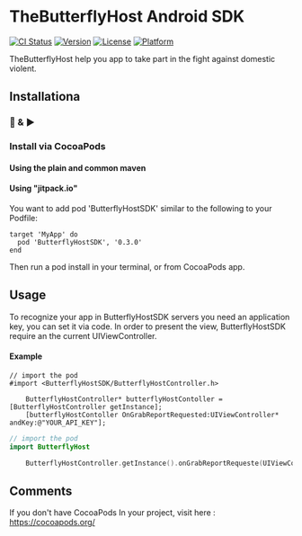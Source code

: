 # TheButterflyHost Android SDK
[![CI Status](https://img.shields.io/travis/avielBS/Butterfly.svg?style=flat)](https://travis-ci.org/avielBS/Butterfly)
[![Version](https://img.shields.io/cocoapods/v/Butterfly.svg?style=flat)](https://cocoapods.org/pods/Butterfly)
[![License](https://img.shields.io/cocoapods/l/Butterfly.svg?style=flat)](https://cocoapods.org/pods/Butterfly)
[![Platform](https://img.shields.io/cocoapods/p/Butterfly.svg?style=flat)](https://cocoapods.org/pods/Butterfly)


TheButterflyHost help you app to take part in the fight against domestic violent.


## Installationa
### 🔌 & ▶️

### Install via CocoaPods


#### Using the plain and common maven

#### Using "jitpack.io"

You want to add pod 'ButterflyHostSDK' similar to the following to your Podfile:

```
target 'MyApp' do
  pod 'ButterflyHostSDK', '0.3.0'
end

```

Then run a pod install in your terminal, or from CocoaPods app.


## Usage

To recognize your app in ButterflyHostSDK servers you need an application key, you can set it via code.
In order to present the view, ButterflyHostSDK require an the current UIViewController.

#### Example

```Objective - c
// import the pod
#import <ButterflyHostSDK/ButterflyHostController.h>

    ButterflyHostController* butterflyHostContoller = [ButterflyHostController getInstance];
    [butterflyHostContoller OnGrabReportRequested:UIViewController* andKey:@"YOUR_API_KEY"];

```

```Swift
// import the pod
import ButterflyHost

    ButterflyHostController.getInstance().onGrabReportRequeste(UIViewController, andKey:"YOUR_API_KEY")


```

## Comments

If you don't have CocoaPods In your project, visit here : https://cocoapods.org/
